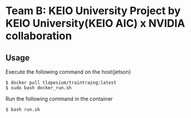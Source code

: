 # Team B: KEIO University Project by KEIO University(KEIO AIC) x NVIDIA collaboration

## Usage
Execute the following command on the host(jetson)
```
$ docker pull tlapesium/traintraing:latest
$ sudo bash docker_run.sh
```
Run the following command in the container
```
$ bash run.sh
```
